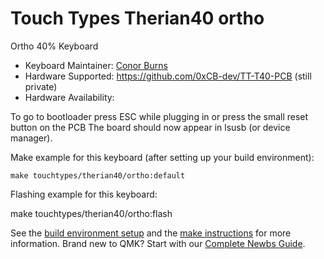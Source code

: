 # Touch Types Therian40 ortho

Ortho 40% Keyboard

* Keyboard Maintainer: [Conor Burns](https://github.com/conor-burns)
* Hardware Supported: https://github.com/0xCB-dev/TT-T40-PCB (still private)
* Hardware Availability: 


To go to bootloader press ESC while plugging in or press the small reset button  on the PCB
The board should now appear in lsusb (or device manager).

Make example for this keyboard (after setting up your build environment):

    make touchtypes/therian40/ortho:default

Flashing example for this keyboard:

   make touchtypes/therian40/ortho:flash

See the [build environment setup](https://docs.qmk.fm/#/getting_started_build_tools) and the [make instructions](https://docs.qmk.fm/#/getting_started_make_guide) for more information. Brand new to QMK? Start with our [Complete Newbs Guide](https://docs.qmk.fm/#/newbs).
